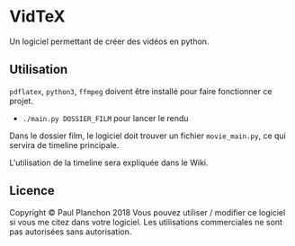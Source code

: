 # VidTeX
Un logiciel permettant de créer des vidéos en python.

## Utilisation
`pdflatex`, `python3`, `ffmpeg` doivent être installé pour faire fonctionner ce projet.
* `./main.py DOSSIER_FILM` pour lancer le rendu

Dans le dossier film, le logiciel doit trouver un fichier `movie_main.py`, ce qui servira de timeline principale.

L'utilisation de la timeline sera expliquée dans le Wiki.

## Licence
Copyright © Paul Planchon 2018
Vous pouvez utiliser / modifier ce logiciel si vous me citez dans votre logiciel. Les utilisations commerciales ne sont pas autorisées sans autorisation.